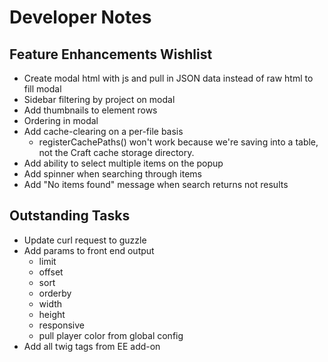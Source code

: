 # Developer Notes

## Feature Enhancements Wishlist

- Create modal html with js and pull in JSON data instead of raw html to fill modal
- Sidebar filtering by project on modal
- Add thumbnails to element rows
- Ordering in modal
- Add cache-clearing on a per-file basis
	- registerCachePaths() won't work because we're saving into a table, not the Craft cache storage directory.
- Add ability to select multiple items on the popup
- Add spinner when searching through items
- Add "No items found" message when search returns not results

## Outstanding Tasks

- Update curl request to guzzle
- Add params to front end output
	- limit
	- offset
	- sort
	- orderby
	- width
	- height
	- responsive
	- pull player color from global config
- Add all twig tags from EE add-on